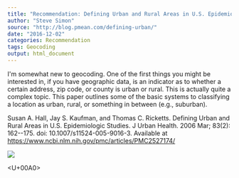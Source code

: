 ```yaml
---
title: "Recommendation: Defining Urban and Rural Areas in U.S. Epidemiologic Studies"
author: "Steve Simon"
source: "http://blog.pmean.com/defining-urban/"
date: "2016-12-02"
categories: Recommendation
tags: Geocoding
output: html_document
---
```


I'm somewhat new to geocoding. One of the first things you might be
interested in, if you have geographic data, is an indicator as to
whether a certain address, zip code, or county is urban or rural. This
is actually quite a complex topic. This paper outlines some of the basic
systems to classifying a location as urban, rural, or something in
between (e.g., suburban).

<!---More--->

Susan A. Hall, Jay S. Kaufman, and Thomas C. Ricketts. Defining Urban
and Rural Areas in U.S. Epidemiologic Studies. J Urban Health. 2006 Mar;
83(2): 162--175. doi: 10.1007/s11524-005-9016-3. Available at
<https://www.ncbi.nlm.nih.gov/pmc/articles/PMC2527174/>

![](http://www.pmean.com/images/images/16/defining-urban01.png)



<U+00A0>


